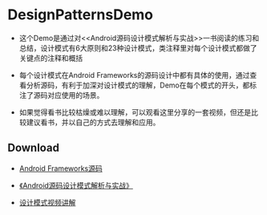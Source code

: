 # DesignPatternsDemo

- 这个Demo是通过对<<Android源码设计模式解析与实战>>一书阅读的练习和总结，设计模式有6大原则和23种设计模式，类注释里对每个设计模式都做了关键点的注释和概括

- 每个设计模式在Android Frameworks的源码设计中都有具体的使用，通过查看分析源码，有利于加深对设计模式的理解，Demo在每个模式的开头，都标注了源码对应使用的场景。

- 如果觉得看书比较枯燥或难以理解，可以观看这里分享的一套视频，但还是比较建议看书，并以自己的方式去理解和应用。
 
 
## Download

- [Android Frameworks源码](https://github.com/JackyWu15/AndroidFrameworksSourceCode-master)

- [《Android源码设计模式解析与实战》](https://pan.baidu.com/s/1mEa9uj62tHRqehqJTjBPNg)
  
- [设计模式视频讲解](https://pan.baidu.com/s/1FIawtw5ypNil5muIRqycNQ)
